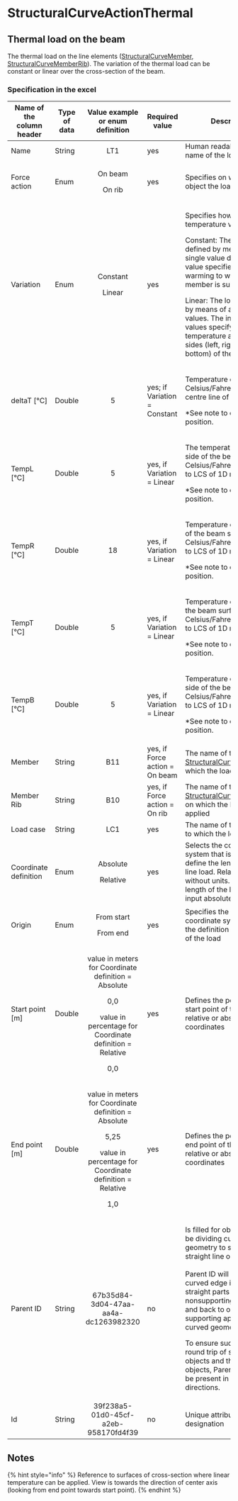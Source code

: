 # StructuralCurveActionThermal

## Thermal load on the beam

The thermal load on the line elements ([StructuralCurveMember](../structural-analysis-elements/structuralcurvemember.md#1d-member-beam-column), [StructuralCurveMemberRib](../structural-analysis-elements/structuralcurvememberrib.md#2d-member-rib)). The variation of the thermal load can be constant or linear over the cross-section of the beam.

### Specification in the excel

| Name of the column header | Type of data |                                                         Value example or enum definition                                                        | Required value                 | Description                                                                                                                                                                                                                                                                                                                                                                                                            |
| ------------------------- | ------------ | :---------------------------------------------------------------------------------------------------------------------------------------------: | ------------------------------ | ---------------------------------------------------------------------------------------------------------------------------------------------------------------------------------------------------------------------------------------------------------------------------------------------------------------------------------------------------------------------------------------------------------------------- |
| Name                      | String       |                                                                       LT1                                                                       | yes                            | Human readable unique name of the load                                                                                                                                                                                                                                                                                                                                                                                 |
| Force action              | Enum         |                                                        <p>On beam</p><p></p><p>On rib</p>                                                       | yes                            | Specifies on which type of object the load acts.                                                                                                                                                                                                                                                                                                                                                                       |
| Variation                 | Enum         |                                                       <p>Constant</p><p></p><p>Linear</p>                                                       | yes                            | <p>Specifies how the temperature varies</p><p>Constant: The load is defined by means of a single value deltaT. The value specifies the warming to which the 1D member is subject to.</p><p>Linear: The load is defined by means of a set of four values. The individual values specify the temperature at individual sides (left, right, top, bottom) of the 1D member.</p>                                            |
| deltaT \[°C]              | Double       |                                                                        5                                                                        | yes; if Variation = Constant   | <p>Temperature delta in Celsius/Fahrenheit on the centre line of the member.</p><p>*See note to clarify the position.</p>                                                                                                                                                                                                                                                                                              |
| TempL \[°C]               | Double       |                                                                        5                                                                        | yes, if Variation = Linear     | <p>The temperature on the left side of the beam surface in Celsius/Fahrenheit. Refers to LCS of 1D member.</p><p>*See note to clarify the position.</p>                                                                                                                                                                                                                                                                |
| TempR \[°C]               | Double       |                                                                        18                                                                       | yes, if Variation = Linear     | <p>Temperature on right side of the beam surface in Celsius/Fahrenheit. Refers to LCS of 1D member.</p><p>*See note to clarify the position.</p>                                                                                                                                                                                                                                                                       |
| TempT \[°C]               | Double       |                                                                        5                                                                        | yes, if Variation = Linear     | <p>Temperature on top side of the beam surface in Celsius/Fahrenheit. Refers to LCS of 1D member.</p><p>*See note to clarify the position.</p>                                                                                                                                                                                                                                                                         |
| TempB \[°C]               | Double       |                                                                        5                                                                        | yes, if Variation = Linear     | <p>Temperature on bottom side of the beam surface in Celsius/Fahrenheit. Refers to LCS of 1D member.</p><p>*See note to clarify the position.</p>                                                                                                                                                                                                                                                                      |
| Member                    | String       |                                                                       B11                                                                       | yes, if Force action = On beam | The name of the [StructuralCurveMember](../structural-analysis-elements/structuralcurvemember.md#1d-member-beam-column) on which the load is applied                                                                                                                                                                                                                                                                   |
| Member Rib                | String       |                                                                       B10                                                                       | yes, if Force action = On rib  | The name of the [StructuralCurveMemberRib](../structural-analysis-elements/structuralcurvememberrib.md#2d-member-rib) on which the load is applied                                                                                                                                                                                                                                                                     |
| Load case                 | String       |                                                                       LC1                                                                       | yes                            | The name of the load case to which the load belongs                                                                                                                                                                                                                                                                                                                                                                    |
| Coordinate definition     | Enum         |                                                      <p>Absolute</p><p></p><p>Relative</p>                                                      | yes                            | Selects the coordinate system that is used to define the length of the line load. Relative means without units. To define length of the load in meters input absolute                                                                                                                                                                                                                                                  |
| Origin                    | Enum         |                                                     <p>From start</p><p></p><p>From end</p>                                                     | yes                            | Specifies the origin of the coordinate system used for the definition of the length of the load                                                                                                                                                                                                                                                                                                                        |
| Start point \[m]          | Double       |  <p>value in meters for Coordinate definition = Absolute</p><p>0,0</p><p>value in percentage for Coordinate definition = Relative</p><p>0,0</p> | yes                            | Defines the position of the start point of the load in relative or absolute coordinates                                                                                                                                                                                                                                                                                                                                |
| End point \[m]            | Double       | <p>value in meters for Coordinate definition = Absolute</p><p>5,25</p><p>value in percentage for Coordinate definition = Relative</p><p>1,0</p> | yes                            | Defines the position of the end point of the load in relative or absolute coordinates                                                                                                                                                                                                                                                                                                                                  |
| Parent ID                 | String       |                                                       67b35d84-3d04-47aa-aa4a-dc1263982320                                                      | no                             | <p>Is filled for objects created be dividing curved geometry to series of straight line objects.<br><br>Parent ID will ensure that curved edge is imported as straight parts to nonsupporting application, and back to original supporting application as curved geometry.</p><p>To ensure successful round trip of segmented objects and their related objects, Parent ID needs to be present in both directions.</p> |
| Id                        | String       |                                                       39f238a5-01d0-45cf-a2eb-958170fd4f39                                                      | no                             | Unique attribute designation                                                                                                                                                                                                                                                                                                                                                                                           |

## Notes

{% hint style="info" %}
Reference to surfaces of cross-section where linear temperature can be applied. View is towards the direction of center axis (looking from end point towards start point).
{% endhint %}

